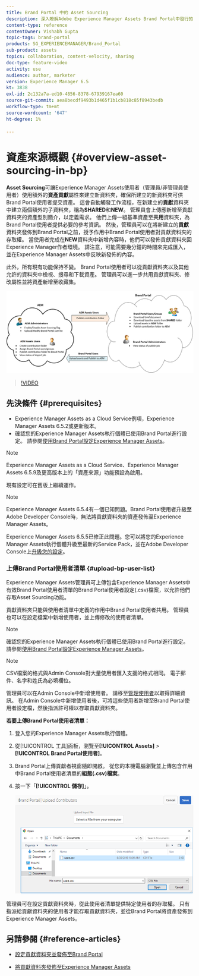 ```yaml
---
title: Brand Portal 中的 Asset Sourcing
description: 深入瞭解Adobe Experience Manager Assets Brand Portal中發行的資產來源功能。
content-type: reference
contentOwner: Vishabh Gupta
topic-tags: brand-portal
products: SG_EXPERIENCEMANAGER/Brand_Portal
sub-product: assets
topics: collaboration, content-velocity, sharing
doc-type: feature-video
activity: use
audience: author, marketer
version: Experience Manager 6.5
kt: 3838
exl-id: 2c132a7a-ed10-4856-8378-67939167ea60
source-git-commit: aea8becdf9493b1d465f1b1cb818c85f8943bedb
workflow-type: tm+mt
source-wordcount: '647'
ht-degree: 1%

---
```


# 資產來源概觀 {#overview-asset-sourcing-in-bp}

**Asset Sourcing**&#x200B;可讓Experience Manager Assets使用者（管理員/非管理員使用者）使用額外的&#x200B;**資產貢獻**&#x200B;屬性來建立新資料夾，確保所建立的新資料夾可供Brand Portal使用者提交資產。 這會自動觸發工作流程，在新建立的&#x200B;**貢獻**&#x200B;資料夾中建立兩個額外的子資料夾，稱為&#x200B;**SHARED**&#x200B;和&#x200B;**NEW**。 管理員會上傳應新增至貢獻資料夾的資產型別簡介，以定義需求。 他們上傳一組基準資產至&#x200B;**共用**&#x200B;資料夾，為Brand Portal使用者提供必要的參考資訊。 然後，管理員可以在將新建立的&#x200B;**貢獻**&#x200B;資料夾發佈到Brand Portal之前，授予作用中Brand Portal使用者對貢獻資料夾的存取權。 當使用者完成在&#x200B;**NEW**&#x200B;資料夾中新增內容時，他們可以發佈貢獻資料夾回Experience Manager作者環境。 請注意，可能需要幾分鐘的時間來完成匯入，並在Experience Manager Assets中反映新發佈的內容。

此外，所有現有功能保持不變。 Brand Portal使用者可以從貢獻資料夾以及其他允許的資料夾中檢視、搜尋和下載資產。 管理員可以進一步共用貢獻資料夾、修改屬性並將資產新增至收藏集。

![Brand Portal資產來源](assets/asset-sourcing.png)

>[!VIDEO](https://video.tv.adobe.com/v/29365/?quality=12)

## 先決條件 {#prerequisites}

* Experience Manager Assets as a Cloud Service例項，Experience Manager Assets 6.5.2或更新版本。
* 確認您的Experience Manager Assets執行個體已使用Brand Portal進行設定。 請參閱[使用Brand Portal設定Experience Manager Assets](../using/configure-aem-assets-with-brand-portal.md)。

<!--
* Ensure that your Brand Portal tenant is configured with one AEM Assets author instance.
-->

>[!NOTE]
>
>Experience Manager Assets as a Cloud Service、Experience Manager Assets 6.5.9及更高版本上的「資產來源」功能預設為啟用。
>
>現有設定可在舊版上繼續運作。

>[!NOTE]
>
>Experience Manager Assets 6.5.4有一個已知問題。Brand Portal使用者升級至Adobe Developer Console時，無法將貢獻資料夾的資產發佈至Experience Manager Assets。
>
>Experience Manager Assets 6.5.5已修正此問題。您可以將您的Experience Manager Assets執行個體升級至最新的Service Pack，並在Adobe Developer Console上[升級您的設定](https://experienceleague.adobe.com/zh-hant/docs/experience-manager-65/content/assets/brandportal/configure-aem-assets-with-brand-portal#upgrade-integration-65)。

<!--

>For immediate fix on AEM 6.5.4, it is recommended to [download the hotfix](https://www.adobeaemcloud.com/content/marketplace/marketplaceProxy.html?packagePath=/content/companies/public/adobe/packages/cq650/hotfix/cq-6.5.0-hotfix-33041) and install on your author instance.
-->

<!--
## Configure Asset Sourcing {#configure-asset-sourcing}

**Asset Sourcing** is configured from within the AEM Assets author instance. The administrators can enable the Asset Sourcing feature flag configuration from the **AEM Web Console Configuration** and upload the active Brand Portal users list in **AEM Assets**.

>[!NOTE]
>
>Asset Sourcing is by default enabled on AEM Assets as a Cloud Service. The AEM administrator can directly upload the active Brand Portal users to allow them access to the Asset Sourcing feature.

>[!NOTE]
>
>Before you begin with the configuration, ensure that your AEM Assets instance is configured with Brand Portal. See, [Configure AEM Assets with Brand Portal](../using/configure-aem-assets-with-brand-portal.md). 

The following video demonstrates, how to configure Asset Sourcing on your AEM Assets author instance:

>[!VIDEO](https://video.tv.adobe.com/v/29771)
-->

<!--
### Enable Asset Sourcing {#enable-asset-sourcing}

AEM administrators can enable the Asset Sourcing feature flag from within the AEM Web Console Configuration (a.k.a Configuration Manager).

>[!NOTE]
>
>This step is not applicable for AEM Assets as a Cloud Service.


**To enable Asset Sourcing:**
1. Log in to your AEM Assets author instance and open Configuration Manager. 
Default URL: http:// localhost:4502/system/console/configMgr.
1. Search using the keyword **Asset Sourcing** to locate **[!UICONTROL Asset Sourcing Feature Flag Config]**.
1. Click **[!UICONTROL Asset Sourcing Feature Flag Config]** to open the configuration window.
1. Select the **[!UICONTROL feature.flag.active.status]** check box.
1. Click **[!UICONTROL Save]**.

![](assets/enable-asset-sourcing.png)
-->


### 上傳Brand Portal使用者清單 {#upload-bp-user-list}

Experience Manager Assets管理員可上傳包含Experience Manager Assets中有效Brand Portal使用者清單的Brand Portal使用者設定(.csv)檔案，以允許他們存取Asset Sourcing功能。

貢獻資料夾只能與使用者清單中定義的作用中Brand Portal使用者共用。 管理員也可以在設定檔案中新增使用者，並上傳修改的使用者清單。

>[!NOTE]
>
>確認您的Experience Manager Assets執行個體已使用Brand Portal進行設定。 請參閱[使用Brand Portal設定Experience Manager Assets](../using/configure-aem-assets-with-brand-portal.md)。

>[!NOTE]
>
>CSV檔案的格式與Admin Console對大量使用者匯入支援的格式相同。 電子郵件、名字和姓氏為必填欄位。

管理員可以在Admin Console中新增使用者。 請移至[管理使用者](brand-portal-adding-users.md)以取得詳細資訊。 在Admin Console中新增使用者後，可將這些使用者新增至Brand Portal使用者設定檔，然後指派許可權以存取貢獻資料夾。

**若要上傳Brand Portal使用者清單：**

1. 登入您的Experience Manager Assets執行個體。
1. 從[!UICONTROL 工具]面板，瀏覽至&#x200B;**[!UICONTROL Assets]** > **[!UICONTROL Brand Portal使用者]**。

1. Brand Portal上傳貢獻者視窗隨即開啟。
從您的本機電腦瀏覽並上傳包含作用中Brand Portal使用者清單的&#x200B;**組態(.csv)檔案**。
1. 按一下「**[!UICONTROL 儲存]**」。

   ![](assets/upload-user-list2.png)

管理員可在設定貢獻資料夾時，從此使用者清單提供特定使用者的存取權。 只有指派給貢獻資料夾的使用者才能存取貢獻資料夾，並從Brand Portal將資產發佈到Experience Manager Assets。

## 另請參閱 {#reference-articles}

* [設定貢獻資料夾並發佈至Brand Portal](brand-portal-publish-contribution-folder-to-brand-portal.md)

* [將貢獻資料夾發佈至Experience Manager Assets](brand-portal-publish-contribution-folder-to-aem-assets.md)
